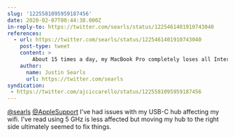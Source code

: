 ```yaml
---
slug: '1225581095959187456'
date: 2020-02-07T00:44:38.000Z
in-reply-to: https://twitter.com/searls/status/1225461401910743040
references:
  - url: https://twitter.com/searls/status/1225461401910743040
    post-type: tweet
    content: >
        About 15 times a day, my MacBook Pro completely loses all Internet access. Disabling and re-enabling the WiFi NIC fixes it every time. This problem has survived a clean macOS reinstall.<br><br>Don&#39;t know what to do, because <a href="https://twitter.com/AppleSupport?ref_src=twsrc%5Etfw">@AppleSupport</a> will just send it back &quot;could not reproduce&quot;.
    author:
      name: Justin Searls
      url: https://twitter.com/searls
syndication:
 - https://twitter.com/ajciccarello/status/1225581095959187456
---
```


[@searls](https://twitter.com/searls) [@AppleSupport](https://twitter.com/AppleSupport) I've had issues with my USB-C hub affecting my wifi. I've read using 5 GHz is less affected but moving my hub to the right side ultimately seemed to fix things.
